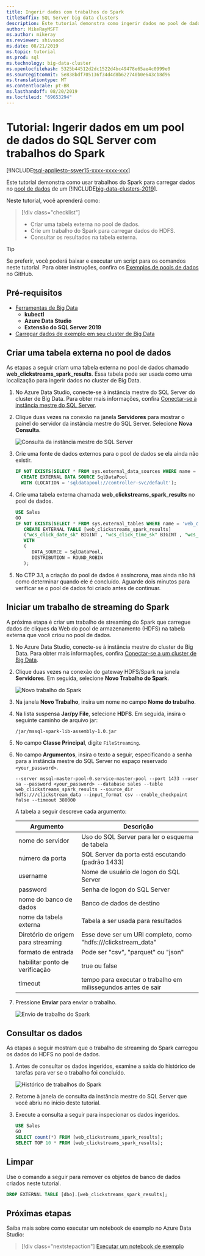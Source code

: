 ```yaml
---
title: Ingerir dados com trabalhos do Spark
titleSuffix: SQL Server big data clusters
description: Este tutorial demonstra como ingerir dados no pool de dados de um [!INCLUDE[big-data-clusters-2019](../includes/ssbigdataclusters-ver15.md)] usando trabalhos do Spark no Azure Data Studio.
author: MikeRayMSFT
ms.author: mikeray
ms.reviewer: shivsood
ms.date: 08/21/2019
ms.topic: tutorial
ms.prod: sql
ms.technology: big-data-cluster
ms.openlocfilehash: 5325b44512d2dc1522d4bc49478e65ae4c0999e0
ms.sourcegitcommit: 5e838bdf705136f34d4d8b622740b0e643cb8d96
ms.translationtype: MT
ms.contentlocale: pt-BR
ms.lasthandoff: 08/20/2019
ms.locfileid: "69653294"
---
```

# <a name="tutorial-ingest-data-into-a-sql-server-data-pool-with-spark-jobs"></a>Tutorial: Ingerir dados em um pool de dados do SQL Server com trabalhos do Spark

[!INCLUDE[tsql-appliesto-ssver15-xxxx-xxxx-xxx](../includes/tsql-appliesto-ssver15-xxxx-xxxx-xxx.md)]

Este tutorial demonstra como usar trabalhos do Spark para carregar dados no [pool de dados](concept-data-pool.md) de um [!INCLUDE[big-data-clusters-2019](../includes/ssbigdataclusters-ver15.md)]. 

Neste tutorial, você aprenderá como:

> [!div class="checklist"]
> * Criar uma tabela externa no pool de dados.
> * Crie um trabalho do Spark para carregar dados do HDFS.
> * Consultar os resultados na tabela externa.

> [!TIP]
> Se preferir, você poderá baixar e executar um script para os comandos neste tutorial. Para obter instruções, confira os [Exemplos de pools de dados](https://github.com/Microsoft/sql-server-samples/tree/master/samples/features/sql-big-data-cluster/data-pool) no GitHub.

## <a id="prereqs"></a> Pré-requisitos

- [Ferramentas de Big Data](deploy-big-data-tools.md)
   - **kubectl**
   - **Azure Data Studio**
   - **Extensão do SQL Server 2019**
- [Carregar dados de exemplo em seu cluster de Big Data](tutorial-load-sample-data.md)

## <a name="create-an-external-table-in-the-data-pool"></a>Criar uma tabela externa no pool de dados

As etapas a seguir criam uma tabela externa no pool de dados chamado **web_clickstreams_spark_results**. Essa tabela pode ser usada como uma localização para ingerir dados no cluster de Big Data.

1. No Azure Data Studio, conecte-se à instância mestre do SQL Server do cluster de Big Data. Para obter mais informações, confira [Conectar-se à instância mestre do SQL Server](connect-to-big-data-cluster.md#master).

1. Clique duas vezes na conexão na janela **Servidores** para mostrar o painel do servidor da instância mestre do SQL Server. Selecione **Nova Consulta**.

   ![Consulta da instância mestre do SQL Server](./media/tutorial-data-pool-ingest-spark/sql-server-master-instance-query.png)

1. Crie uma fonte de dados externos para o pool de dados se ela ainda não existir.

   ```sql
   IF NOT EXISTS(SELECT * FROM sys.external_data_sources WHERE name = 'SqlDataPool')
     CREATE EXTERNAL DATA SOURCE SqlDataPool
     WITH (LOCATION = 'sqldatapool://controller-svc/default');
   ```

1. Crie uma tabela externa chamada **web_clickstreams_spark_results** no pool de dados.

   ```sql
   USE Sales
   GO
   IF NOT EXISTS(SELECT * FROM sys.external_tables WHERE name = 'web_clickstreams_spark_results')
      CREATE EXTERNAL TABLE [web_clickstreams_spark_results]
      ("wcs_click_date_sk" BIGINT , "wcs_click_time_sk" BIGINT , "wcs_sales_sk" BIGINT , "wcs_item_sk" BIGINT , "wcs_web_page_sk" BIGINT , "wcs_user_sk" BIGINT)
      WITH
      (
         DATA_SOURCE = SqlDataPool,
         DISTRIBUTION = ROUND_ROBIN
      );
   ```
  
1. No CTP 3.1, a criação do pool de dados é assíncrona, mas ainda não há como determinar quando ele é concluído. Aguarde dois minutos para verificar se o pool de dados foi criado antes de continuar.

## <a name="start-a-spark-streaming-job"></a>Iniciar um trabalho de streaming do Spark

A próxima etapa é criar um trabalho de streaming do Spark que carregue dados de cliques da Web do pool de armazenamento (HDFS) na tabela externa que você criou no pool de dados.

1. No Azure Data Studio, conecte-se à instância mestre do cluster de Big Data. Para obter mais informações, confira [Conectar-se a um cluster de Big Data](connect-to-big-data-cluster.md).

1. Clique duas vezes na conexão do gateway HDFS/Spark na janela **Servidores**. Em seguida, selecione **Novo Trabalho do Spark**.

   ![Novo trabalho do Spark](media/tutorial-data-pool-ingest-spark/hdfs-new-spark-job.png)

1. Na janela **Novo Trabalho**, insira um nome no campo **Nome do trabalho**.

1. Na lista suspensa **Jar/py File**, selecione **HDFS**. Em seguida, insira o seguinte caminho de arquivo jar:

   ```text
   /jar/mssql-spark-lib-assembly-1.0.jar
   ```

1. No campo **Classe Principal**, digite `FileStreaming`.

1. No campo **Argumentos**, insira o texto a seguir, especificando a senha para a instância mestre do SQL Server no espaço reservado `<your_password>`. 

   ```text
   --server mssql-master-pool-0.service-master-pool --port 1433 --user sa --password <your_password> --database sales --table web_clickstreams_spark_results --source_dir hdfs:///clickstream_data --input_format csv --enable_checkpoint false --timeout 380000
   ```

   A tabela a seguir descreve cada argumento:

   | Argumento | Descrição |
   |---|---|
   | nome do servidor | Uso do SQL Server para ler o esquema de tabela |
   | número da porta | SQL Server da porta está escutando (padrão 1433) |
   | username | Nome de usuário de logon do SQL Server |
   | password | Senha de logon do SQL Server |
   | nome do banco de dados | Banco de dados de destino |
   | nome da tabela externa | Tabela a ser usada para resultados |
   | Diretório de origem para streaming | Esse deve ser um URI completo, como "hdfs:///clickstream_data" |
   | formato de entrada | Pode ser "csv", "parquet" ou "json" |
   | habilitar ponto de verificação | true ou false |
   | timeout | tempo para executar o trabalho em milissegundos antes de sair |

1. Pressione **Enviar** para enviar o trabalho.

   ![Envio de trabalho do Spark](media/tutorial-data-pool-ingest-spark/spark-new-job-settings.png)

## <a name="query-the-data"></a>Consultar os dados

As etapas a seguir mostram que o trabalho de streaming do Spark carregou os dados do HDFS no pool de dados.

1. Antes de consultar os dados ingeridos, examine a saída do histórico de tarefas para ver se o trabalho foi concluído.

   ![Histórico de trabalhos do Spark](media/tutorial-data-pool-ingest-spark/spark-task-history.png)

1. Retorne à janela de consulta da instância mestre do SQL Server que você abriu no início deste tutorial.

1. Execute a consulta a seguir para inspecionar os dados ingeridos.

   ```sql
   USE Sales
   GO
   SELECT count(*) FROM [web_clickstreams_spark_results];
   SELECT TOP 10 * FROM [web_clickstreams_spark_results];
   ```

## <a name="clean-up"></a>Limpar

Use o comando a seguir para remover os objetos de banco de dados criados neste tutorial.

```sql
DROP EXTERNAL TABLE [dbo].[web_clickstreams_spark_results];
```

## <a name="next-steps"></a>Próximas etapas

Saiba mais sobre como executar um notebook de exemplo no Azure Data Studio:
> [!div class="nextstepaction"]
> [Executar um notebook de exemplo](tutorial-notebook-spark.md)
